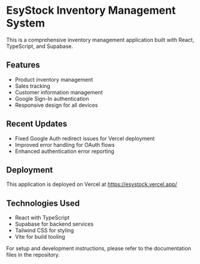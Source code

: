 # EsyStock Inventory Management System

This is a comprehensive inventory management application built with React, TypeScript, and Supabase.

## Features

- Product inventory management
- Sales tracking
- Customer information management
- Google Sign-In authentication
- Responsive design for all devices

## Recent Updates

- Fixed Google Auth redirect issues for Vercel deployment
- Improved error handling for OAuth flows
- Enhanced authentication error reporting

## Deployment

This application is deployed on Vercel at https://esystock.vercel.app/

## Technologies Used

- React with TypeScript
- Supabase for backend services
- Tailwind CSS for styling
- Vite for build tooling

For setup and development instructions, please refer to the documentation files in the repository.
